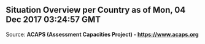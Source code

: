 ## Situation Overview per Country as of Mon, 04 Dec 2017 03:24:57 GMT

Source: **ACAPS (Assessment Capacities Project) - https://www.acaps.org**